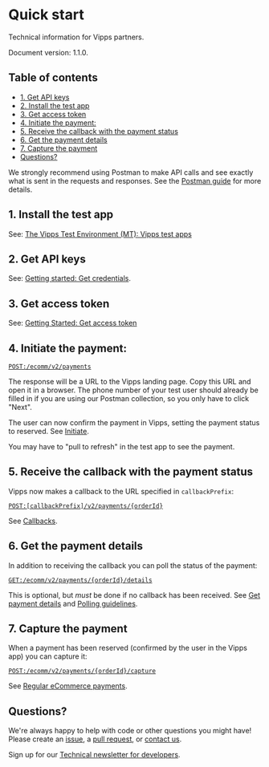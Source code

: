 <!-- START_METADATA
---
title: Quick Start
sidebar_position: 12
---
END_METADATA -->


# Quick start

Technical information for Vipps partners.

Document version: 1.1.0.

<!-- START_TOC -->

## Table of contents

* [1. Get API keys](#1-get-api-keys)
* [2. Install the test app](#2-install-the-test-app)
* [3. Get access token](#3-get-access-token)
* [4. Initiate the payment:](#4-initiate-the-payment)
* [5. Receive the callback with the payment status](#5-receive-the-callback-with-the-payment-status)
* [6. Get the payment details](#6-get-the-payment-details)
* [7. Capture the payment](#7-capture-the-payment)
* [Questions?](#questions)

<!-- END_TOC -->

We strongly recommend using Postman to make API calls and see exactly what is
sent in the requests and responses.
See the
[Postman guide](vipps-ecom-postman.md)
for more details.

## 1. Install the test app

See:
[The Vipps Test Environment (MT): Vipps test apps](https://github.com/vippsas/vipps-developers/blob/master/vipps-test-environment.md#vipps-test-apps)

## 2. Get API keys

See:
[Getting started: Get credentials](https://github.com/vippsas/vipps-developers/blob/master/vipps-getting-started.md#get-credentials).

## 3. Get access token

See:
[Getting Started: Get access token](https://github.com/vippsas/vipps-developers/blob/master/vipps-getting-started.md#get-an-access-token)

## 4. Initiate the payment:

[`POST:/ecomm/v2/payments`](https://vippsas.github.io/vipps-developer-docs/api/ecom#tag/Vipps-eCom-API/operation/initiatePaymentV3UsingPOST)

The response will be a URL to the Vipps landing page.
Copy this URL and open it in a browser.
The phone number of your test user should already be filled in if you are using
our Postman collection, so you only have to click "Next".

The user can now confirm the payment in Vipps, setting the payment status to reserved.
See [Initiate](#initiate).

You may have to "pull to refresh" in the test app to see the payment.

## 5. Receive the callback with the payment status

Vipps now makes a callback to the URL specified in `callbackPrefix`:

[`POST:[callbackPrefix]/v2/payments/{orderId}`](https://vippsas.github.io/vipps-developer-docs/api/ecom#tag/Merchant-Endpoints/operation/transactionUpdateCallbackForRegularPaymentUsingPOST)

See [Callbacks](#callbacks).

## 6. Get the payment details

In addition to receiving the callback you can poll the status of the payment:

[`GET:/ecomm/v2/payments/{orderId}/details`](https://vippsas.github.io/vipps-developer-docs/api/ecom#tag/Vipps-eCom-API/operation/getPaymentDetailsUsingGET)

This is optional, but _must_ be done if no callback has been received.
See
[Get payment details](#get-payment-details)
and
[Polling guidelines](vipps-ecom-api.md#polling-guidelines).

## 7. Capture the payment

When a payment has been reserved (confirmed by the user in the Vipps app)
you can capture it:

[`POST:/ecomm/v2/payments/{orderId}/capture`](https://vippsas.github.io/vipps-developer-docs/api/ecom#tag/Vipps-eCom-API/operation/capturePaymentUsingPOST)

See [Regular eCommerce payments](#regular-ecommerce-payments).

## Questions?

We're always happy to help with code or other questions you might have!
Please create an [issue](https://github.com/vippsas/vipps-ecom-api/issues),
a [pull request](https://github.com/vippsas/vipps-ecom-api/pulls),
or [contact us](https://github.com/vippsas/vipps-developers/blob/master/contact.md).

Sign up for our [Technical newsletter for developers](https://github.com/vippsas/vipps-developers/tree/master/newsletters).
